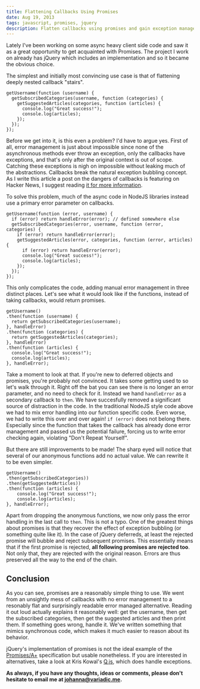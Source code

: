 ```yaml
---
title: Flattening Callbacks Using Promises
date: Aug 19, 2013
tags: javascript, promises, jquery
description: Flatten callbacks using promises and gain exception management and readability.
---
```


Lately I've been working on some async heavy client side code and saw it as a great opportunity to get acquainted with Promises. The project I work on already has jQuery which includes an implementation and so it became the obvious choice.

The simplest and initially most convincing use case is that of flattening deeply nested callback "stairs".

~~~~~{.javascript}
getUsername(function (username) {
  getSubscribedCategories(username, function (categories) {
    getSuggestedArticles(categories, function (articles) {
      console.log("Great success!");
      console.log(articles);
    });
  });
});
~~~~~

Before we get into it, is this even a problem? I'd have to argue yes. First of all, error management is just about impossible since none of the asynchronous methods ever throw an exception, only the callbacks have exceptions, and that's only after the original context is out of scope. Catching these exceptions is nigh on impossible without leaking much of the abstractions. Callbacks break the natural exception bubbling concept. As I write this article a post on the dangers of callbacks is featuring on Hacker News, I suggest reading [it for more information][callbackgoto].

To solve this problem, much of the async code in NodeJS libraries instead use a primary error parameter on callbacks.

~~~~~{.javascript}
getUsername(function (error, username) {
  if (error) return handleError(error); // defined somewhere else
  getSubscribedCategories(error, username, function (error, categories) {
    if (error) return handleError(error);
    getSuggestedArticles(error, categories, function (error, articles) {
      if (error) return handleError(error);
      console.log("Great success!");
      console.log(articles);
    });
  });
});
~~~~~

This only complicates the code, adding manual error management in three distinct places. Let's see what it would look like if the functions, instead of taking callbacks, would return promises.

~~~~~{.javascript}
getUsername()
.then(function (username) {
  return getSubscribedCategories(username);
}, handleError)
.then(function (categories) {
  return getSuggestedArticles(categories);
}, handleError)
.then(function (articles) {
  console.log("Great success!");
  console.log(articles);
}, handleError);
~~~~~

Take a moment to look at that. If you're new to deferred objects and promises, you're probably not convinced. It takes some getting used to so let's walk through it. Right off the bat you can see there is no longer an error parameter, and no need to check for it. Instead we hand `handleError` as a secondary callback to `then`. We have succesfully removed a significant source of distraction in the code. In the traditional NodeJS style code above we had to mix error handling into our function specific code. Even worse, we had to write this over and over again! `if (error)` does not belong there. Especially since the function that takes the callback has already done error management and passed us the potential failure, forcing us to write error checking again, violating "Don't Repeat Yourself".

But there are still improvements to be made! The sharp eyed will notice that several of our anonymous functions add no actual value. We can rewrite it to be even simpler.

~~~~~{.javascript}
getUsername()
.then(getSubscribedCategories))
.then(getSuggestedArticles))
.then(function (articles) {
    console.log("Great success!");
    console.log(articles);
}, handleError);
~~~~~

Apart from dropping the anonymous functions, we now only pass the error handling in the last call to `then`. This is not a typo. One of the greatest things about promises is that they recover the effect of exception bubbling (or something quite like it). In the case of jQuery deferreds, at least the rejected promise will bubble and reject subsequent promises. This essentially means that if the first promise is rejected, __all following promises are rejected too__. Not only that, they are rejected with the original reason. Errors are thus preserved all the way to the end of the chain.

## Conclusion

As you can see, promises are a reasonably simple thing to use. We went from an unsightly mess of callbacks with no error management to a resonably flat and surprisingly readable error managed alternative. Reading it out loud actually explains it reasonably well: get the username, then get the subscribed categories, then get the suggested articles and then print them. If something goes wrong, handle it. We've written something that mimics synchronous code, which makes it much easier to reason about its behavior.

jQuery's implementation of promises is not the ideal example of the [Promises/A+][promises] specification but usable nonetheless. If you are interested in alternatives, take a look at Kris Kowal's [Q.js][qjs], which does handle exceptions.

__As always, if you have any thoughts, ideas or comments, please don't hesitate to email me at <johanna@variadic.me>.__

[callbackgoto]: http://tirania.org/blog/archive/2013/Aug-15.html
[promises]: http://promises-aplus.github.io/promises-spec/
[whenimplement]: https://github.com/jquery/jquery/blob/master/src/deferred.js#L96
[qjs]: https://github.com/kriskowal/q
